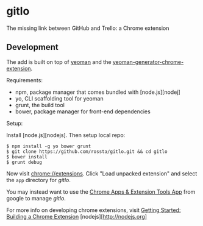 gitlo
=====

The missing link between GitHub and Trello: a Chrome extension

## Development

The add is built on top of [yeoman](http://yeoman.io/) and the [yeoman-generator-chrome-extension](https://github.com/yeoman/generator-chrome-extension).

Requirements:

* npm, package manager that comes bundled with [node.js][nodej]
* yo, CLI scaffolding tool for yeoman
* grunt, the build tool
* bower, package manager for front-end dependencies

Setup:

Install [node.js][nodejs]. Then setup local repo:

```
$ npm install -g yo bower grunt
$ git clone https://github.com/rossta/gitlo.git && cd gitlo
$ bower install
$ grunt debug
```

Now visit [chrome://extensions](chrome://extensions/). Click "Load unpacked
extension" and select the `app` directory for *gitlo*.

You may instead want to use the [Chrome Apps & Extension Tools App](https://chrome.google.com/webstore/detail/chrome-apps-extensions-de/ohmmkhmmmpcnpikjeljgnaoabkaalbgc?hl=en) from google to manage *gitlo*.

For more info on developing chrome extensions, visit [Getting Started: Building
a Chrome Extension](https://developer.chrome.com/extensions/getstarted)
[nodejs][http://nodejs.org]
